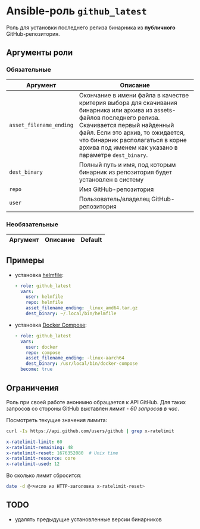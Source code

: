 # Ansible-роль `github_latest`

Роль для установки последнего релиза бинарника из **публичного** GitHub-репозитория.

## Аргументы роли

### Обязательные

| Аргумент                | Описание
| ----------------------- | ---
| `asset_filename_ending` | Окончание в имени файла в качестве критерия выбора для скачивания бинарника или архива из assets-файлов последнего релиза.</br> Скачивается первый найденный файл. Если это архив, то ожидается, что бинарник располагаться в корне архива под именем как указано в параметре `dest_binary`.
| `dest_binary`           | Полный путь и имя, под которым бинарник из репозитория будет установлен в систему
| `repo`                  | Имя GitHub-репозитория
| `user`                  | Пользователь/владелец GitHub-репозитория

### Необязательные

| Аргумент | Описание | Default
| --- | --- | ---

## Примеры

- установка [helmfile](https://github.com/helmfile/helmfile):

  ```yaml
  - role: github_latest
    vars:
      user: helmfile
      repo: helmfile
      asset_filename_ending: _linux_amd64.tar.gz
      dest_binary: ~/.local/bin/helmfile
  ```

- установка [Docker Compose](https://github.com/docker/compose):

  ```yaml
  - role: github_latest
    vars:
      user: docker
      repo: compose
      asset_filename_ending: -linux-aarch64
      dest_binary: /usr/local/bin/docker-compose
    become: true
  ```

## Ограничения

Роль при своей работе анонимно обращается к API GitHub. Для таких запросов со стороны
GitHub выставлен лимит - _60 запросов в час_.

Посмотреть текущие значения лимита:

```bash
curl -Is https://api.github.com/users/github | grep x-ratelimit
```

```yaml
x-ratelimit-limit: 60
x-ratelimit-remaining: 48
x-ratelimit-reset: 1676352080  # Unix time
x-ratelimit-resource: core
x-ratelimit-used: 12
```

 Во сколько лимит сбросится:

```bash
date -d @<число из HTTP-заголовка x-ratelimit-reset>
```

## TODO

- удалять предыдущие установленные версии бинарников
